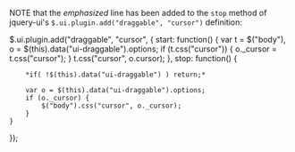 NOTE that the *emphasized* line has been added to the `stop` method of jquery-ui's `$.ui.plugin.add("draggable", "cursor")` definition:

$.ui.plugin.add("draggable", "cursor", {
	start: function() {
		var t = $("body"), o = $(this).data("ui-draggable").options;
		if (t.css("cursor")) {
			o._cursor = t.css("cursor");
		}
		t.css("cursor", o.cursor);
	},
	stop: function() {
	
		*if( !$(this).data("ui-draggable") ) return;*
		
		var o = $(this).data("ui-draggable").options;
		if (o._cursor) {
			$("body").css("cursor", o._cursor);
		}
	}
});